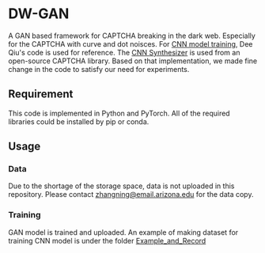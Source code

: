 # DW-GAN
A GAN based framework for CAPTCHA breaking in the dark web. Especially for the CAPTCHA with curve and dot noisces. For [CNN model training](https://github.com/dee1024/pytorch-captcha-recognition), Dee Qiu's code is used for reference. The [CNN Synthesizer](https://github.com/lepture/captcha) is used from an open-source CAPTCHA library. Based on that implementation, we made fine change in the code to satisfy our need for experiments. 

## Requirement
This code is implemented in Python and PyTorch. All of the required libraries could be installed by pip or conda. 
## Usage
### Data
Due to the shortage of the storage space, data is not uploaded in this repository. Please contact zhangning@email.arizona.edu for the data copy. 
### Training
GAN model is trained and uploaded. An example of making dataset for training CNN model is under the folder [Example_and_Record](https://github.com/johnnyzn/DW-GAN/blob/main/Example_and_Record/notebook_example/case_synthetizer-4.ipynb)
